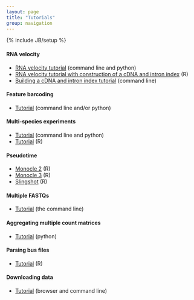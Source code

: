 ```yaml
---
layout: page
title: "Tutorials"
group: navigation
---
```


{% include JB/setup %}

#### RNA velocity
- [RNA velocity tutorial](velocity_tutorial.html) (command line and python)
- [RNA velocity tutorial with construction of a cDNA and intron index](https://bustools.github.io/BUS_notebooks_R/velocity.html) (R)
- [Building a cDNA and intron index tutorial](velocity_index_tutorial.html) (command line)

#### Feature barcoding
- [Tutorial](kite_tutorial.html) (command line and/or python)

#### Multi-species experiments
- [Tutorial](species_mixing_tutorial.html) (command line and python)
- [Tutorial](https://bustools.github.io/BUS_notebooks_R/10xv2.html) (R)

#### Pseudotime
- [Monocle 2](https://bustools.github.io/BUS_notebooks_R/monocle2.html) (R)
- [Monocle 3](https://bustools.github.io/BUS_notebooks_R/monocle3.html) (R)
- [Slingshot](https://bustools.github.io/BUS_notebooks_R/slingshot.html) (R)

#### Multiple FASTQs 
- [Tutorial](multiple_files_tutorial.html) (the command line)

#### Aggregating multiple count matrices 
- [Tutorial](aggr_tutorial.html) (python)

#### Parsing bus files
- [Tutorial](https://bustools.github.io/BUS_notebooks_R/10xv3.html) (R)

#### Downloading data
- [Tutorial](data_tutorial.html) (browser and command line)
